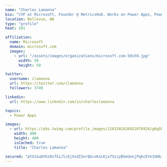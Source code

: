 ```yaml
---
name: "Charles Lamanna"
bio: "CVP at Microsoft, Founder @ MetricsHub. Works on Power Apps, Power Automate, Power Virtual Agent, Common Data Service and Dynamics 365."
location: Bellevue, WA
type: "profile"
heat: 101

affiliation:
  name: Microsoft
  domain: microsoft.com
  images:
    - url: "/assets/images/organizations/microsoft.com-50x50.jpg"
      width: 50
      height: 50

twitter:
  username: clamanna
  url: https://twitter.com/clamanna
  followers: 3749

linkedin:
  url: https://www.linkedin.com/in/charleslamanna

topics:
  - Power Apps

images:
  - url: https://pbs.twimg.com/profile_images/1263202626922876928/g6qGbHZ-_400x400.jpg
    width: 400
    height: 400
    isCached: true
    title: "Charles Lamanna"

secured: "pYXJouDVhz8vfkiJlcEjXxdI5orQGcxKxLKjxT5zzyBSeUonjPqbcEYe1UHbi399kn86R2LZC8/Cmw3GJJk+ExDF9IK/0IOJWOhZygGbAwoLro2z9sC5mhtHvgfMJ5eYuNq3zhufVwzlPm5ctzrJNjYwy8beNTSRp6G95kykfAhAVX391XWiql5ShE9QtgSb1NOLzdmqAEI2FgZVl4crKm+TQzWpBK3XVfZQcjpowUCEq97JU88U0F+uyljLuMMl849oHKq38W7CmcMaYIpRPClstNORzDZXWiQF+TEihSxkx6wLV8i0dXpk18ABAPJmsYF2p+ZL1dq0jfr274JP9IolRQ6LqAMLxjj8bbCkQ3y5s6Z1+YFBL/hlR2YEM76d9xwuFpZVqDLIlYnpagIlA0tmHZ4uGFmg/W+oOPNbBIw=;9Z4arun+Oq1Y0a1TSfzbCA=="
---
```


